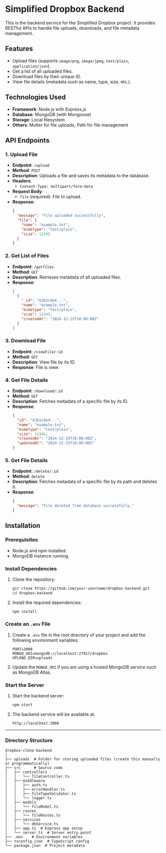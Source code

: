 # Simplified Dropbox Backend

This is the backend service for the Simplified Dropbox project. It provides RESTful APIs to handle file uploads, downloads, and file metadata management.

## Features
- Upload files (supports `image/png`, `image/jpeg`, `text/plain`, `application/json`).
- Get a list of all uploaded files.
- Download files by their unique ID.
- View file details (metadata such as name, type, size, etc.).

## Technologies Used
- **Framework**: Node.js with Express.js
- **Database**: MongoDB (with Mongoose)
- **Storage**: Local filesystem
- **Others**: Multer for file uploads, Path for file management

## API Endpoints

### 1. **Upload File**
   - **Endpoint**: `/upload`
   - **Method**: `POST`
   - **Description**: Uploads a file and saves its metadata to the database.
   - **Headers**: 
     - `Content-Type: multipart/form-data`
   - **Request Body**:
     - `file` (required): File to upload.
   - **Response**:
     ```json
     {
       "message": "File uploaded successfully",
       "file": {
         "name": "example.txt",
         "mimetype": "text/plain",
         "size": 12345
       }
     }
     ```

### 2. **Get List of Files**
   - **Endpoint**: `/getfiles`
   - **Method**: `GET`
   - **Description**: Retrieves metadata of all uploaded files.
   - **Response**:
     ```json
     [
       {
         "_id": "63b2c9e4...",
         "name": "example.txt",
         "mimetype": "text/plain",
         "size": 12345,
         "createdAt": "2024-12-15T10:00:00Z"
       }
     ]
     ```

### 3. **Download File**
   - **Endpoint**: `/viewFile/:id`
   - **Method**: `GET`
   - **Description**: View file by its ID.
   - **Response**: File is view.

### 4. **Get File Details**
   - **Endpoint**: `/download/:id`
   - **Method**: `GET`
   - **Description**: Fetches metadata of a specific file by its ID.
   - **Response**:
     ```json
     {
       "id": "63b2c9e4...",
       "name": "example.txt",
       "mimetype": "text/plain",
       "size": 12345,
       "createdAt": "2024-12-15T10:00:00Z",
       "updatedAt": "2024-12-15T10:00:00Z"
     }
     ```
### 5. **Get File Details**
   - **Endpoint**: `/delete/:id`
   - **Method**: `delete`
   - **Description**: Fetches metadata of a specific file by its path and deletes it.
   - **Response**:
     ```json
     {
       "message": "File deleted from database successfully."
     }
     ```
## Installation

### Prerequisites
- Node.js and npm installed.
- MongoDB instance running.

### Install Dependencies
1. Clone the repository:
   ```bash
   git clone https://github.com/your-username/dropbox-backend.git
   cd dropbox-backend
   ```

2. Install the required dependencies:
   ```bash
   npm install
   ```

### Create an `.env` File
1. Create a `.env` file in the root directory of your project and add the following environment variables:
   ```env
   PORT=3000
   MONGO_URI=mongodb://localhost:27017/dropbox
   UPLOAD_DIR=uploads
   ```

2. Update the `MONGO_URI` if you are using a hosted MongoDB service such as MongoDB Atlas.

### Start the Server
1. Start the backend server:
   ```bash
   npm start
   ```

2. The backend service will be available at:
   ```
   http://localhost:3000
   ```

---

### Directory Structure
```
dropbox-clone-backend
│
├── uploads  # Folder for storing uploaded files (create this manually or programmatically)
├── src      # Source code
│   ├── controllers
│   │   └── fileController.ts
│   ├── middleware
│   │   ├── auth.ts
│   │   ├── errorHandler.ts
│   │   ├── fileTypeValidator.ts
│   │   └── logger.ts
│   ├── models
│   │   └── fileModel.ts
│   ├── routes
│   │   └── fileRoutes.ts
│   ├── services
│   │   └── dbService.ts
│   ├── app.ts  # Express app setup
│   └── server.ts  # Server entry point
├── .env    # Environment variables
├── tsconfig.json  # TypeScript config
└── package.json  # Project metadata
```

